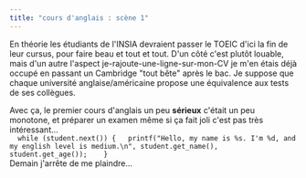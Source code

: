 ```yaml
---
title: "cours d'anglais : scène 1"
---
```


En théorie les étudiants de l'INSIA devraient passer le TOEIC d'ici la fin de
leur cursus, pour faire beau et tout et tout. D'un côté c'est plutôt louable,
mais d'un autre l'aspect je-rajoute-une-ligne-sur-mon-CV je m'en étais déjà
occupé en passant un Cambridge "tout bête" après le bac. Je suppose que chaque
université anglaise/américaine propose une équivalence aux tests de ses
collègues.

Avec ça, le premier cours d'anglais un peu **sérieux** c'était un peu
monotone, et préparer un examen même si ça fait joli c'est pas très
intéressant...  
`  
while (student.next()) {  
    printf("Hello, my name is %s. I'm %d, and my english level is medium.\n", student.get_name(), student.get_age());   
}  
`  
Demain j'arrête de me plaindre...


